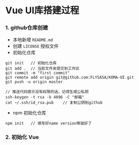 # Vue UI库搭建过程

### 1. github仓库创建
- 本地新增 `README.md` 
- 创建 `LICENSE` 授权文件
- 初始化仓库
```
git init   // 初始化仓库
git add .  // 当前文件夹提交到工作区
git commit -m "first commit"
git remote add origin git@github.com:FLYSASA/KOMA-UI.git
git push -u origin master

// 推送代码提示没有权限的话，记得生成公私钥
ssh-keygen -t rsa -b 4096 -C "邮箱"
cat ~/.ssh/id_rsa.pub    // 复制公钥到github
```
- npm 初始化仓库
```
npm init   // 填写好name version等就好了
```

### 2. 初始化 Vue

